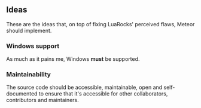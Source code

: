 ## Ideas

These are the ideas that, on top of fixing LuaRocks' perceived flaws, Meteor should implement.

### Windows support

As much as it pains me, Windows **must** be supported.

### Maintainability

The source code should be accessible, maintainable, open and self-documented to ensure that it's accessible for other collaborators, contributors and maintainers.